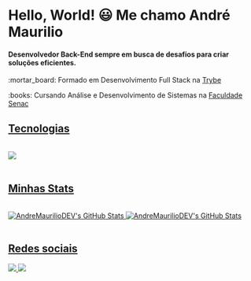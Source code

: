  # Hello, World! :smiley: Me chamo André Maurilio
 
 #### Desenvolvedor Back-End sempre em busca de desafios para criar soluções eficientes. 
<p> :mortar_board: Formado em Desenvolvimento Full Stack na <a href='https://www.betrybe.com/' target='_blank'>Trybe</a></p>
<p> :books: Cursando Análise e Desenvolvimento de Sistemas na <a href='https://faculdadesenacpe.edu.br/graduacao/analise-e-desenvolvimento-de-sistemas' target='_blank'>Faculdade Senac</p>
 
## Tecnologias 
<br>
<div>
<img src="https://skillicons.dev/icons?i=git,js,java,ts,nodejs,react,spring,docker,sequelize,hibernate,mysql" />
</div>
<br>

##  Minhas Stats
<br>
<div>
<img src="https://github-readme-stats.vercel.app/api?username=AndreMaurilioDEV&theme=vue-dark&show_icons=true&hide_border=true&count_private=true" alt="AndreMaurilioDEV's GitHub Stats" />
<img src="https://github-readme-streak-stats.herokuapp.com/?user=AndreMaurilioDEV&theme=vue-dark&hide_border=true" alt="AndreMaurilioDEV's GitHub Stats" />
</div>
<br>

##  Redes sociais
<div>
<a href="https://www.linkedin.com/in/andremaurilio" target="_blank">
<img src="https://skillicons.dev/icons?i=linkedin" />
</a>
<a href="mailto:contato@andreandrade1920@gmail.com">
 <img src="https://skillicons.dev/icons?i=gmail"/>
</a>
</div>
